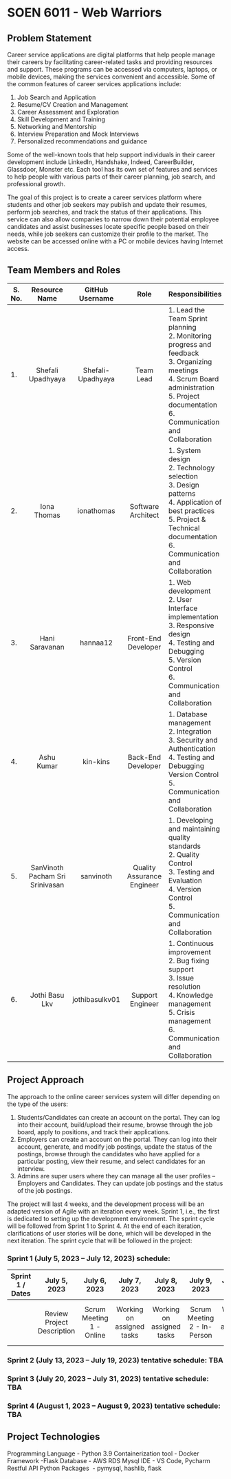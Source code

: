 # SOEN 6011 - Web Warriors 
## Problem Statement 

Career service applications are digital platforms that help people manage their careers by facilitating career-related tasks and providing resources and support. These programs can be accessed via computers, laptops, or mobile devices, making the services convenient and accessible. Some of the common features of career services applications include: 

1. Job Search and Application
2. Resume/CV Creation and Management
3. Career Assessment and Exploration
4. Skill Development and Training
5. Networking and Mentorship
6. Interview Preparation and Mock Interviews
7. Personalized recommendations and guidance

Some of the well-known tools that help support individuals in their career development include LinkedIn, Handshake, Indeed, CareerBuilder, Glassdoor, Monster etc. Each tool has its own set of features and services to help people with various parts of their career planning, job search, and professional growth. 

The goal of this project is to create a career services platform where students and other job seekers may publish and update their resumes, perform job searches, and track the status of their applications. This service can also allow companies to narrow down their potential employee candidates and assist businesses locate specific people based on their needs, while job seekers can customize their profile to the market. The website can be accessed online with a PC or mobile devices having Internet access. 

## Team Members and Roles
| S. No. | Resource Name | GitHub Username | Role | Responsibilities |
|--------|:-------------:|:---------------:|:----:|:-----------------|
| 1. | Shefali Upadhyaya | Shefali-Upadhyaya | Team Lead | 1. Lead the Team Sprint planning <br> 2. Monitoring progress and feedback <br> 3. Organizing meetings <br> 4. Scrum Board administration <br> 5. Project documentation <br> 6. Communication and Collaboration |
| 2. | Iona Thomas | ionathomas | Software Architect | 1. System design <br> 2. Technology selection <br> 3. Design patterns <br> 4. Application of best practices <br> 5. Project & Technical documentation <br> 6. Communication and Collaboration |
| 3. | Hani Saravanan  | hannaa12 | Front-End Developer | 1. Web development <br> 2. User Interface implementation <br> 3. Responsive design <br> 4. Testing and Debugging <br> 5. Version Control <br> 6. Communication and Collaboration |
| 4. | Ashu Kumar | kin-kins | Back-End Developer | 1. Database management <br> 2. Integration <br> 3. Security and Authentication <br> 4. Testing and Debugging  Version Control <br> 5. Communication and Collaboration                                     |
| 5. | SanVinoth Pacham Sri Srinivasan | sanvinoth | Quality Assurance Engineer | 1. Developing and maintaining quality standards <br> 2. Quality Control <br> 3. Testing and Evaluation <br> 4. Version Control <br> 5. Communication and Collaboration                                    |
| 6. | Jothi Basu Lkv | jothibasulkv01 | Support Engineer | 1. Continuous improvement <br> 2. Bug fixing support <br> 3. Issue resolution <br> 4. Knowledge management <br> 5. Crisis management <br> 6. Communication and Collaboration |

## Project Approach
The approach to the online career services system will differ depending on the type of the users: 

1. Students/Candidates can create an account on the portal. They can log into their account, build/upload their resume, browse through the job board, apply to positions, and track their applications. 
2. Employers can create an account on the portal. They can log into their account, generate, and modify job postings, update the status of the postings, browse through the candidates who have applied for a particular posting, view their resume, and select candidates for an interview. 
3. Admins are super users where they can manage all the user profiles – Employers and Candidates. They can update job postings and the status of the job postings.

The project will last 4 weeks, and the development process will be an adapted version of Agile with an iteration every week. Sprint 1, i.e., the first is dedicated to setting up the development environment. The sprint cycle will be followed from Sprint 1 to Sprint 4. At the end of each iteration, clarifications of user stories will be done, which will be developed in the next iteration. The sprint cycle that will be followed in the project: 

### Sprint 1 (July 5, 2023 – July 12, 2023) schedule:   

| Sprint 1 / Dates | July 5, 2023 | July 6, 2023 | July 7, 2023 | July 8, 2023 | July 9, 2023 | July 10, 2023 | July 11, 2023 | July 12, 2023 |
|:----------------:|:------------:|:------------:|:------------:|:------------:|:------------:|:-------------:|:-------------:|:-------------:|
| | Review Project Description | Scrum Meeting 1 - Online | Working on assigned tasks | Working on assigned tasks | Scrum Meeting 2 - In-Person | Working on assigned tasks | Working on assigned tasks | Finishing touches and submission of Sprint 1 |

### Sprint 2 (July 13, 2023 – July 19, 2023) tentative schedule: TBA
### Sprint 3 (July 20, 2023 – July 31, 2023) tentative schedule: TBA
### Sprint 4 (August 1, 2023 – August 9, 2023) tentative schedule: TBA

## Project Technologies
Programming Language - Python 3.9
Containerization tool - Docker 
Framework -Flask
Database - AWS RDS Mysql
IDE - VS Code, Pycharm
Restful API 
Python Packages  - pymysql, hashlib, flask
